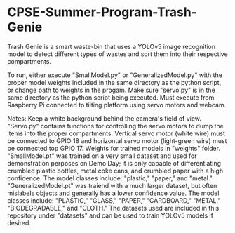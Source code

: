# CPSE-Summer-Program-Trash-Genie

Trash Genie is a smart waste-bin that uses a YOLOv5 image recognition model to detect different types of wastes and sort them into their respective compartments.

To run, either execute "SmallModel.py" or "GeneralizedModel.py" with the proper model weights included in the same directory as the python script, or change path to weights in the progam.  Make sure "servo.py" is in the same directory as the python script being executed. Must execute from Raspberry Pi connected to tilting platform using servo motors and webcam.

Notes: Keep a white background behind the camera's field of view. "Servo.py" contains functions for controlling the servo motors to dump the items into the proper compartments. Vertical servo motor (white wire) must be connected to GPIO 18 and horizontal servo motor (light-green wire) must be connected top GPIO 17. Weights for trained models in "weights" folder. "SmallModel.pt" was trained on a very small dataset and used for demonstration perposes on Demo Day; it is only capable of differentiating crumbled plastic bottles, metal coke cans, and crumbled paper with a high confidence. The model classes include: "plastic," "paper," and "metal." "GeneralizedModel.pt" was traiend with a much larger dataset, but often mislabels objects and generally has a lower confidence value. The model classes include: "PLASTIC," "GLASS," "PAPER," "CARDBOARD," "METAL," "BIODEGRADABLE," and "CLOTH." The datasets used are included in this repository under "datasets" and can be used to train YOLOv5 models if desired. 


